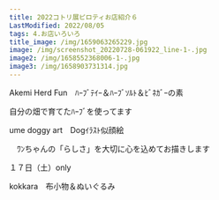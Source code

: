 ```yaml
---
title: 2022コトリ展ピロティお店紹介６
LastModified: 2022/08/05
tags: 4.お店いろいろ
title_image: /img/1659063265229.jpg
image: /img/screenshot_20220728-061922_line-1-.jpg
image2: /img/1658552368006-1-.jpg
image3: /img/1658903731314.jpg
---
```

Akemi Herd Fun　ﾊｰﾌﾞﾃｲｰ＆ﾊｰﾌﾞｿﾙﾄ＆ﾋﾞﾈｶﾞｰの素

自分の畑で育てたﾊｰﾌﾞを使ってます

ume doggy art　Dogｲﾗｽﾄ似顔絵

　ﾜﾝちゃんの「らしさ」を大切に心を込めてお描きします

１７日（土）only

kokkara　布小物＆ぬいぐるみ